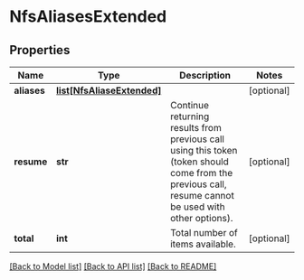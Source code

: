 # NfsAliasesExtended

## Properties
Name | Type | Description | Notes
------------ | ------------- | ------------- | -------------
**aliases** | [**list[NfsAliaseExtended]**](NfsAliaseExtended.md) |  | [optional] 
**resume** | **str** | Continue returning results from previous call using this token (token should come from the previous call, resume cannot be used with other options). | [optional] 
**total** | **int** | Total number of items available. | [optional] 

[[Back to Model list]](../README.md#documentation-for-models) [[Back to API list]](../README.md#documentation-for-api-endpoints) [[Back to README]](../README.md)


